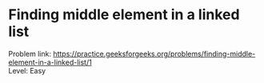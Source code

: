 # Finding middle element in a linked list
Problem link: https://practice.geeksforgeeks.org/problems/finding-middle-element-in-a-linked-list/1 <br>
Level: Easy
